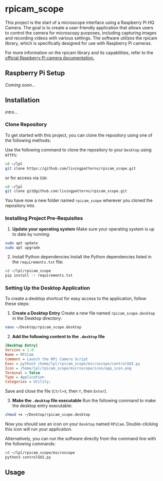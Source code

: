 # rpicam_scope

This project is the start of a microscope interface using a Raspberry Pi HQ Camera. 
The goal is to create a user-friendly application that allows users to control the camera for microscopy purposes, 
including capturing images and recording videos with various settings. The software utilizes the rpicam library, 
which is specifically designed for use with Raspberry Pi cameras.

For more information on the rpicam library and its capabilities, refer to the
[official Raspberry Pi camera documentation.](https://www.raspberrypi.com/documentation/computers/camera_software.html)

## Raspberry Pi Setup

_Coming soon..._

## Installation

_intro..._

### Clone Repository

To get started with this project, you can clone the repository using one of the following methods:

Use the following command to clone the repository to your `Desktop` using `HTTPS`:
```bash
cd ~/lpl
git clone https://github.com/livingpatterns/rpicam_scope.git
```
or for access via `SSH`:
```bash
cd ~/lpl
git clone git@github.com:livingpatterns/rpicam_scope.git
```
You have now a new folder named `rpicam_scope` wherever you cloned the repository into.

### Installing Project Pre-Requisites
1. **Update your operating system**
Make sure your operating system is up to date by running:
```bash
sudo apt update
sudo apt upgrade
```
2. Install Python dependencies
Install the Python dependencies listed in the `requirements.txt` file:

```bash
cd ~/lpl/rpicam_scope
pip install -r requirements.txt
```

### Setting Up the Desktop Application
To create a desktop shortcut for easy access to the application, follow these steps:

1. **Create a Desktop Entry**
Create a new file named `rpicam_scope.desktop` in the Desktop directory:
```bash
nano ~/Desktop/rpicam_scope.desktop
```
2. **Add the following content to the `.desktop` file**
```ini
[Desktop Entry]
Version = 1.0
Name = RPiCam
Comment = Launch the RPi Camera Script
Exec = python3 /home/lpl/rpicam_scope/microscope/controlGUI.py
Icon = /home/lpl/rpicam_scope/microscope/icon/app_icon.png
Terminal = false
Type = Application
Categories = Utility;
```
Save and close the file (`Ctrl+X`, then `Y`, then `Enter`).

3. **Make the `.desktop` file executable**
Run the following command to make the desktop entry executable:
```bash
chmod +x ~/Desktop/rpicam_scope.desktop
```

Now you should see an icon on your `Desktop` named `RPiCam`. Double-clicking this icon will run your application.

Alternatively, you can run the software directly from the command line with the following commands:
```bash
cd ~/lpl/rpicam_scope/microscope
python3 controlGUI.py
```
## Usage
